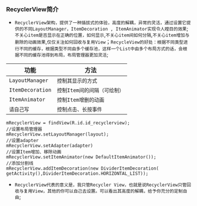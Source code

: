 ### RecyclerView简介
+ `RecyclerView架构，提供了一种插拔式的体验，高度的解耦，异常的灵活，通过设置它提供的不同LayoutManager，ItemDecoration , ItemAnimator实现令人瞠目的效果`;`不关心item是否显示在正确的位置，如何显示`,`不关心item间如何分隔`,`不关心item增加与删除的动画效果`,`仅仅关注如何回收与复用View`；`RecycleView的好处：根据不同类型进行不同的缓存，根据类型不同由多个缓存池，这样一个List中由多个布局方式的话，会根据不同的缓存池得到布局，布局管理器更加灵活`;

|功能|方法|
|------|------|
|`LayoutManager`|`控制其显示的方式`|
|`ItemDecoration`|`控制Item间的间隔（可绘制）`|
|`ItemAnimator`|`控制Item增删的动画`|
|`请自己写`|`控制点击、长按事件`|

```
mRecyclerView = findView(R.id.id_recyclerview); 
//设置布局管理器
mRecyclerView.setLayoutManager(layout); 
//设置adapter
mRecyclerView.setAdapter(adapter) 
//设置Item增加、移除动画
mRecyclerView.setItemAnimator(new DefaultItemAnimator()); 
//添加分割线
mRecyclerView.addItemDecoration(new DividerItemDecoration(                getActivity(),DividerItemDecoration.HORIZONTAL_LIST));
```
+ `RecyclerView代表的意义是，我只管Recycler View，也就是说RecyclerView只管回收与复用View，其他的你可以自己去设置。可以看出其高度的解耦，给予你充分的定制自由`;
